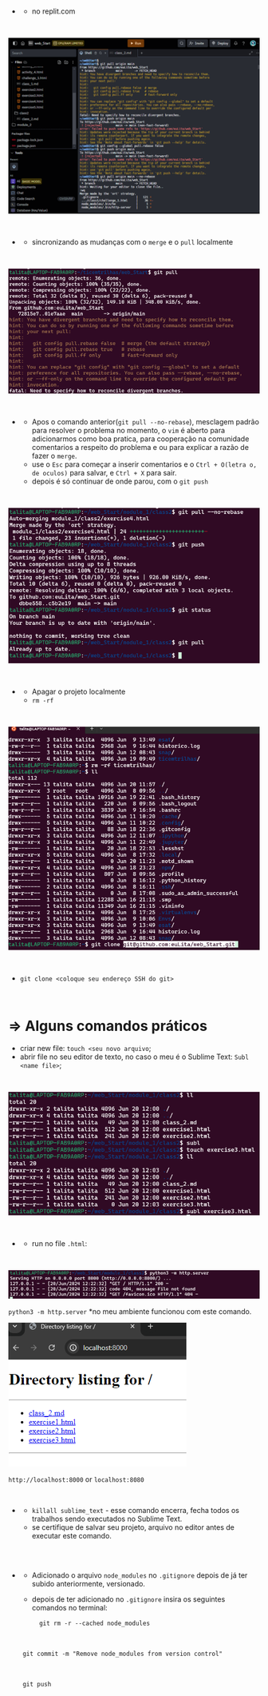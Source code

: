 <br>

- - no replit.com

<br>

![image](image.png)

<br>

- - sincronizando as mudanças com o `merge` e o `pull` localmente

<br>

![image](image_2.png)

<br>

- - Apos o comando anterior(`git pull --no-rebase`), mesclagem padrão para resolver o problema no momento, o `vim` é aberto para adicionarmos como boa pratica, para cooperação na comunidade comentarios a respeito do problema e ou para explicar a razão de fazer o `merge`.
  - use o `Esc` para começar a inserir comentarios e o `Ctrl + O(letra o, de oculos)` para salvar, e `Ctrl + X` para sair.
  - depois é só continuar de onde parou, com o `git push`

<br>

![image](image_8.png)

<br>

- - Apagar o projeto localmente
   - `rm -rf`

<br>

![image](image_4.png)

<br>

  - `git clone <coloque seu endereço SSH do git>`

<br>

=> Alguns comandos práticos
=
  - criar new file: `touch <seu novo arquivo`;
  - abrir file no seu editor de texto, no caso o meu é o Sublime Text: `Subl <name file>`;

<br>

![image](image_5.png)

<br>

- - run no file `.html`:

<br>

![image](image_6.png)

`python3 -m http.server`
*no meu ambiente funcionou com este comando.
<br>

![image](image_7.png)

`http://localhost:8000` or `localhost:8080`

<br>

- - `killall sublime_text` - esse comando encerra, fecha todos os trabalhos sendo executados no Sublime Text.
  - se certifique de salvar seu projeto, arquivo no editor antes de executar este comando.

<br>

<br>

- - Adicionado o arquivo `node_modules` no `.gitignore` depois de já ter subido anteriormente, versionado.
  - depois de ter adicionado no `.gitignore` insira os seguintes comandos no terminal:

          git rm -r --cached node_modules

<br> 

        git commit -m "Remove node_modules from version control"

<br>

        git push
